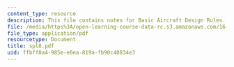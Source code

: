 ```yaml
---
content_type: resource
description: This file contains notes for Basic Aircraft Design Rules.
file: /media/https%3A/open-learning-course-data-rc.s3.amazonaws.com/16-01-unified-engineering-i-ii-iii-iv-fall-2005-spring-2006/ffbff8a4985ee6ea819afb90c40834e3_spl8.pdf
file_type: application/pdf
resourcetype: Document
title: spl8.pdf
uid: ffbff8a4-985e-e6ea-819a-fb90c40834e3
---
```

